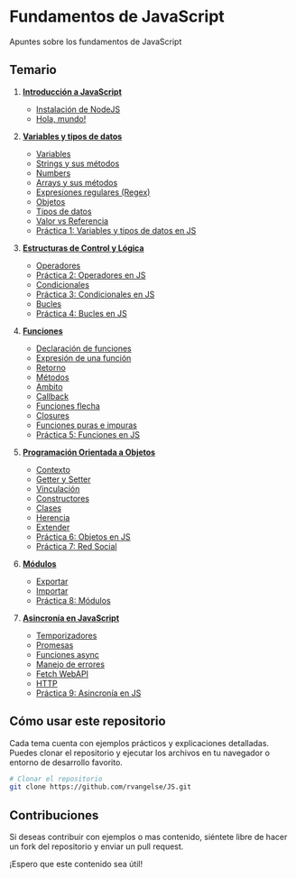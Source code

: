 # Fundamentos de JavaScript

Apuntes sobre los fundamentos de JavaScript 

## Temario

1. [**Introducción a JavaScript**](intro.md)  
   - [Instalación de NodeJS](intro.md#instalación-de-nodejs) 
   - [Hola, mundo!](intro.md#hola-mundo)

2. [**Variables y tipos de datos**](datos.md)
   - [Variables](datos.md#variables)
   - [Strings y sus métodos](datos.md#texto)
   - [Numbers](datos.md#número)
   - [Arrays y sus métodos](datos.md#arrays-y-sus-métodos)
   - [Expresiones regulares (Regex)](datos.md#expresiones-regulares-regex)
   - [Objetos](datos.md#objetos)
   - [Tipos de datos](datos.md#tipos-de-datos)
   - [Valor vs Referencia](datos.md#valor-vs-referencia)
   - [Práctica 1: Variables y tipos de datos en JS](datos.md#práctica-1-variables-y-tipos-de-datos-en-js)

3. [**Estructuras de Control y Lógica**](control.md)
   - [Operadores](control.md#operadores)
   - [Práctica 2: Operadores en JS](control.md#práctica-2-operadores-en-js)
   - [Condicionales](control.md#condicionales)
   - [Práctica 3: Condicionales en JS](control.md#práctica-3-condicionales-en-js)  
   - [Bucles](control.md#bucles)
   - [Práctica 4: Bucles en JS](control.md#práctica-4-bucles-en-js)

4. [**Funciones**](funciones.md)  
   - [Declaración de funciones](funciones.md#declaración-de-funciones)
   - [Expresión de una función](funciones.md#expresión-de-una-función)
   - [Retorno](funciones.md#retorno)
   - [Métodos](funciones.md#métodos)
   - [Ambito](funciones.md#ambito)
   - [Callback](funciones.md#callback)
   - [Funciones flecha](funciones.md#funciones-flecha-arrow)
   - [Closures](funciones.md#closures)
   - [Funciones puras e impuras](funciones.md#funciones-puras-e-impuras)
   - [Práctica 5: Funciones en JS](funciones.md#práctica-5-funciones-en-js)

5. [**Programación Orientada a Objetos**](objetos.md)  
   - [Contexto](objetos.md#contexto)  
   - [Getter y Setter](objetos.md#getter-y-setter)
   - [Vinculación](objetos.md#vinculación)
   - [Constructores](objetos.md#constructores)
   - [Clases](objetos.md#clases)
   - [Herencia](objetos.md#herencia)
   - [Extender](objetos.md#extender})
   - [Práctica 6: Objetos en JS](objetos.md#práctica-6-objetos-en-js)
   - [Práctica 7: Red Social](objetos.md#práctica-7-red-social)

6. [**Módulos**](modulos.md)
   - [Exportar](modulos.md#exportar)
   - [Importar](modulos.md#importar)
   - [Práctica 8: Módulos](modulos.md#pŕactica-8-módulos-en-js)

7. [**Asincronía en JavaScript**](asincronia.md)  
   - [Temporizadores](asincronia.md#temporizadores) 
   - [Promesas](asincronia.md#promesas) 
   - [Funciones async](asincronia.md#funciones-async)
   - [Manejo de errores](asincronia.md#manejo-de-errores)
   - [Fetch WebAPI](asincronia.md#fetch-webapi)
   - [HTTP](asincronia.md#http-hypertext-transfer-protocol)
   - [Práctica 9: Asincronía en JS](asincronia.md#práctica-9-asincronía-en-js)

## Cómo usar este repositorio

Cada tema cuenta con ejemplos prácticos y explicaciones detalladas. Puedes clonar el repositorio y ejecutar los archivos en tu navegador o entorno de desarrollo favorito.

```sh
# Clonar el repositorio
git clone https://github.com/rvangelse/JS.git

```

## Contribuciones

Si deseas contribuir con ejemplos o mas contenido, siéntete libre de hacer un fork del repositorio y enviar un pull request.

¡Espero que este contenido sea útil! 

